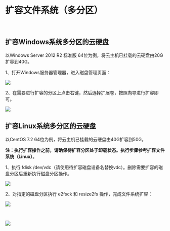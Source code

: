 # 扩容文件系统（多分区）

<br>

## 扩容Windows系统多分区的云硬盘

以Windows Server 2012 R2 标准版 64位为例，将云主机已挂载的云硬盘由20G扩容到40G。

1、打开Windows服务器管理器，进入磁盘管理页面：

![](https://github.com/jdcloudcom/cn/blob/edit/image/Elastic-Compute/CloudDisk/cloud-disk/expand-filesystem/expand_multipart_001.jpg)


2、在需要进行扩容的分区上点击右键，然后选择扩展卷，按照向导进行扩容即可。


![](https://github.com/jdcloudcom/cn/blob/edit/image/Elastic-Compute/CloudDisk/cloud-disk/expand-filesystem/expand_multipart_002.jpg)

## 扩容Linux系统多分区的云硬盘 

以CentOS 7.2 64位为例，将云主机已挂载的云硬盘由40G扩容到50G。

**注：执行扩容操作之前，请确保待扩容分区处于卸载状态。执行步骤参考扩容文件系统（Linux）**。

1、执行 fdisk /dev/vdc（请使用待扩容磁盘设备名替换vdc）。删除需要扩容的磁盘分区后重新执行磁盘分区操作。



![](https://github.com/jdcloudcom/cn/blob/edit/image/Elastic-Compute/CloudDisk/cloud-disk/expand-filesystem/expand_multipart_003.jpg)


2、对指定的磁盘分区执行 e2fsck 和 resize2fs 操作，完成文件系统扩容：


![](https://github.com/jdcloudcom/cn/blob/edit/image/Elastic-Compute/CloudDisk/cloud-disk/expand-filesystem/expand_multipart_004.jpg)

<br>

![](https://github.com/jdcloudcom/cn/blob/edit/image/Elastic-Compute/CloudDisk/cloud-disk/expand-filesystem/expand_multipart_005.jpg)



	
	



